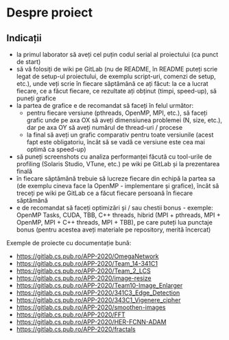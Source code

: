 # Despre proiect
## Indicații
- la primul laborator să aveți cel puțin codul serial al proiectului (ca punct de start)
- să vă folosiți de wiki pe GitLab (nu de README, în README puteți scrie legat de setup-ul proiectului, de exemplu script-uri, comenzi de setup, etc.), unde veți scrie în fiecare săptămână ce ați făcut: la ce a lucrat fiecare, ce a făcut fiecare, ce rezultate ați obținut (timpi, speed-up), să puneți grafice
- la partea de grafice e de recomandat să faceți în felul următor:
    - pentru fiecare versiune (pthreads, OpenMP, MPI, etc.), să faceți grafic unde pe axa OX să aveți dimensiunea problemei (N, size, etc.), dar pe axa OY să aveți numărul de thread-uri / procese
    - la final să aveți un grafic comparativ pentru toate versiunile (acest fapt este obligatoriu, încât să se vadă ce versiune este cea mai optimă ca speed-up)
- să puneți screenshots cu analiza performanței făcută cu tool-urile de profiling (Solaris Studio, VTune, etc.) pe wiki pe GitLab și la prezentarea finală
- în fiecare săptămână trebuie să lucreze fiecare din echipă la partea sa (de exemplu cineva face la OpenMP - implementare și grafice), încât să treceți pe wiki pe GitLab ce a făcut fiecare persoană în fiecare săptămână
- e de recomandat să faceți optimizări și / sau chestii bonus - exemple: OpenMP Tasks, CUDA, TBB, C++ threads, hibrid (MPI + pthreads, MPI + OpenMP, MPI + C++ threads, MPI + TBB), pe care puteți lua punctaje bonus (pentru acestea aveți materiale pe repository, merită încercat)

Exemple de proiecte cu documentație bună:
- https://gitlab.cs.pub.ro/APP-2020/OmegaNetwork
- https://gitlab.cs.pub.ro/APP-2020/Team_14-341C1
- https://gitlab.cs.pub.ro/APP-2020/Team_2_LCS
- https://gitlab.cs.pub.ro/APP-2020/image-resize
- https://gitlab.cs.pub.ro/APP-2020/Team10-Image_Enlarger
- https://gitlab.cs.pub.ro/APP-2020/341C3_Edge_Detection
- https://gitlab.cs.pub.ro/APP-2020/343C1_Vigenere_cipher
- https://gitlab.cs.pub.ro/APP-2020/smoothen-images
- https://gitlab.cs.pub.ro/APP-2020/FFT
- https://gitlab.cs.pub.ro/APP-2020/HER-FCNN-ADAM
- https://gitlab.cs.pub.ro/APP-2020/fractals
